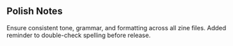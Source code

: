 ## Polish Notes
Ensure consistent tone, grammar, and formatting across all zine files.
Added reminder to double-check spelling before release.
